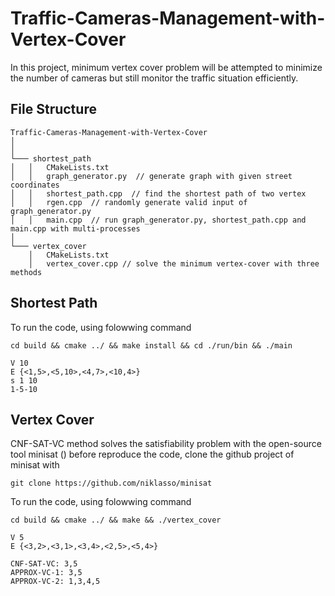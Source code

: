 # Traffic-Cameras-Management-with-Vertex-Cover
In this project, minimum vertex cover problem will be attempted to minimize the number of cameras but still monitor the traffic situation efficiently.

## File Structure

```
Traffic-Cameras-Management-with-Vertex-Cover
│     
│
└─── shortest_path
│   │   CMakeLists.txt
│   │   graph_generator.py  // generate graph with given street coordinates
│   │   shortest_path.cpp  // find the shortest path of two vertex
│   │   rgen.cpp  // randomly generate valid input of graph_generator.py
│   │   main.cpp  // run graph_generator.py, shortest_path.cpp and main.cpp with multi-processes
│   
└─── vertex_cover
    │   CMakeLists.txt
    │   vertex_cover.cpp // solve the minimum vertex-cover with three methods
```

## Shortest Path

To run the code, using folowwing command
```
cd build && cmake ../ && make install && cd ./run/bin && ./main

V 10
E {<1,5>,<5,10>,<4,7>,<10,4>}
s 1 10
1-5-10

```

## Vertex Cover

CNF-SAT-VC method solves the satisfiability problem with the open-source tool minisat ()
before reproduce the code, clone the github project of minisat with 
```
git clone https://github.com/niklasso/minisat

```

To run the code, using folowwing command
```
cd build && cmake ../ && make && ./vertex_cover

V 5
E {<3,2>,<3,1>,<3,4>,<2,5>,<5,4>}

CNF-SAT-VC: 3,5
APPROX-VC-1: 3,5
APPROX-VC-2: 1,3,4,5

```
